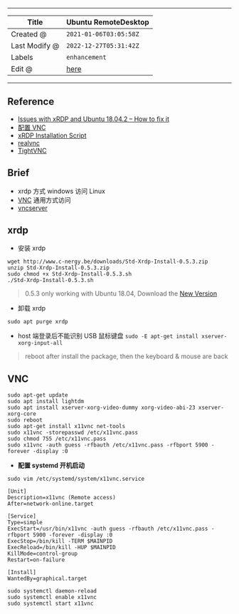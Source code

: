 -----

| Title         | Ubuntu RemoteDesktop                                |
| ------------- | --------------------------------------------------- |
| Created @     | `2021-01-06T03:05:58Z`                              |
| Last Modify @ | `2022-12-27T05:31:42Z`                              |
| Labels        | `enhancement`                                       |
| Edit @        | [here](https://github.com/junxnone/linux/issues/58) |

-----

## Reference

  - [Issues with xRDP and Ubuntu 18.04.2 – How to fix
    it](http://c-nergy.be/blog/?p=13390)
  - [配置 VNC](https://www.mobibrw.com/2019/19379)
  - [xRDP Installation Script](https://c-nergy.be/repository.html)
  - [realvnc](https://www.realvnc.com/en/connect/download/viewer/)
  - [TightVNC](https://www.tightvnc.com/download-old.php)

## Brief

  - xrdp 方式 windows 访问 Linux
  - [VNC](/VNC) 通用方式访问
  - [vncserver](./vncserver)

## xrdp

  - 安装 xrdp

<!-- end list -->

    wget http://www.c-nergy.be/downloads/Std-Xrdp-Install-0.5.3.zip
    unzip Std-Xrdp-Install-0.5.3.zip
    sudo chmod +x Std-Xrdp-Install-0.5.3.sh
    ./Std-Xrdp-Install-0.5.3.sh

> 0.5.3 only working with Ubuntu 18.04, Download the [New
> Version](https://c-nergy.be/repository.html)

  - 卸载 xrdp

<!-- end list -->

    sudo apt purge xrdp

  - host 端登录后不能识别 USB 鼠标键盘 `sudo -E apt-get install
    xserver-xorg-input-all`

> reboot after install the package, then the keyboard & mouse are back

## VNC

    sudo apt-get update
    sudo apt install lightdm
    sudo apt install xserver-xorg-video-dummy xorg-video-abi-23 xserver-xorg-core
    sudo reboot
    sudo apt-get install x11vnc net-tools
    sudo x11vnc -storepasswd /etc/x11vnc.pass
    sudo chmod 755 /etc/x11vnc.pass
    sudo x11vnc -auth guess -rfbauth /etc/x11vnc.pass -rfbport 5900 -forever -display :0

  - **配置 systemd 开机启动**

<!-- end list -->

    sudo vim /etc/systemd/system/x11vnc.service

    [Unit]
    Description=x11vnc (Remote access)
    After=network-online.target
     
    [Service]
    Type=simple
    ExecStart=/usr/bin/x11vnc -auth guess -rfbauth /etc/x11vnc.pass -rfbport 5900 -forever -display :0
    ExecStop=/bin/kill -TERM $MAINPID
    ExecReload=/bin/kill -HUP $MAINPID
    KillMode=control-group
    Restart=on-failure
     
    [Install]
    WantedBy=graphical.target

    sudo systemctl daemon-reload
    sudo systemctl enable x11vnc
    sudo systemctl start x11vnc
